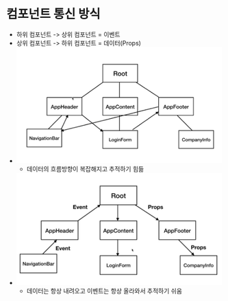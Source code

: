 # 컴포넌트 통신 방식
- 하위 컴포넌트 -> 상위 컴포넌트 = 이벤트
- 상위 컴포넌트 -> 하위 컴포넌트 = 데이터(Props)
- ![Alt text](image.png)
  - 데이터의 흐름방향이 복잡해지고 추적하기 힘듦 
- ![Alt text](image-2.png)
  - 데이터는 항상 내려오고 이벤트는 항상 올라와서 추적하기 쉬움